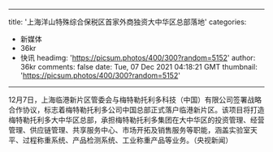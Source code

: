 
---
title: '上海洋山特殊综合保税区首家外商独资大中华区总部落地'
categories: 
 - 新媒体
 - 36kr
 - 快讯
headimg: 'https://picsum.photos/400/300?random=5152'
author: 36kr
comments: false
date: Tue, 07 Dec 2021 04:18:21 GMT
thumbnail: 'https://picsum.photos/400/300?random=5152'
---

<div>   
12月7日，上海临港新片区管委会与梅特勒托利多科技（中国）有限公司签署战略合作协议，标志着梅特勒托利多公司中国总部正式落户临港新片区。该项目将打造梅特勒托利多大中华区总部，承担梅特勒托利多集团在大中华区的投资管理、经营管理、供应链管理、共享服务中心、市场开拓及销售服务等职能，涵盖实验室天平、过程称重系统、产品检测系统、工业称重产品等业务。（央视新闻）  
</div>
            